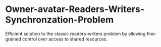 # Owner-avatar-Readers-Writers-Synchronzation-Problem
Efficient solution to the classic readers-writers problem by allowing fine-grained control over access to shared resources.
